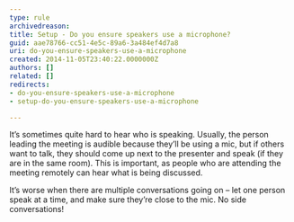 ```yaml
---
type: rule
archivedreason: 
title: Setup - Do you ensure speakers use a microphone?
guid: aae78766-cc51-4e5c-89a6-3a484ef4d7a8
uri: do-you-ensure-speakers-use-a-microphone
created: 2014-11-05T23:40:22.0000000Z
authors: []
related: []
redirects:
- do-you-ensure-speakers-use-a-microphone
- setup-do-you-ensure-speakers-use-a-microphone

---
```


It’s sometimes quite hard to hear who is speaking. Usually, the person leading the meeting is audible because they’ll be using a mic, but if others want to talk, they should come up next to the presenter and speak (if they are in the same room). This is important, as people who are attending the meeting remotely can hear what is being discussed.





It’s worse when there are multiple conversations going on – let one person speak at a time, and make sure they’re close to the mic. No side conversations!

<!--endintro-->
